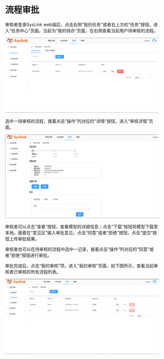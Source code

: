 # 流程审批

审核者登录SysLink web端后，点击右侧“我的任务”或者右上方的“任务”按钮，进入“任务中心”页面。当前为“我的待办”页面，在右侧查看当前用户待审核的流程。

![&#x67E5;&#x770B;&#x5BA1;&#x6838;&#x6D41;&#x7A0B;](../../.gitbook/assets/liu-cheng-shen-pi-1.png)

选中一待审核的流程，接着点击“操作”列对应的“详情”按钮，进入“审核详情”页面。

![&#x201C;&#x5BA1;&#x6838;&#x8BE6;&#x60C5;&#x201D;&#x9875;&#x9762;](../../.gitbook/assets/liu-cheng-shen-pi-2.png)

审核者可以点击“查看”按钮，查看模型的详细信息；点击“下载”按钮将模型下载至本地。接着在“意见区”输入审批意见，点击“同意”或者“拒绝”按钮，点击“提交”按钮上传审批结果。

审核者也可以在待审核的流程中选中一记录，接着点击“操作”列对应的“同意”或者“拒绝”按钮进行审批。

审批完成后，点击“我的审核”项，进入“我的审核”页面，如下图所示，查看当前审核者已审核的所有流程列表。

![&#x201C;&#x6211;&#x7684;&#x5BA1;&#x6838;&#x201D;&#x9875;&#x9762;](../../.gitbook/assets/liu-cheng-shen-pi-3.png)

